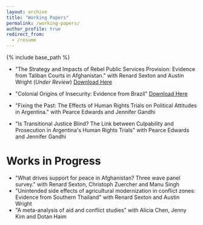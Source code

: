 ```yaml
---
layout: archive
title: "Working Papers"
permalink: /working-papers/
author_profile: true
redirect_from:
  - /resume
---
```


{% include base_path %}

* "The Strategy and Impacts of Rebel Public Services Provision: Evidence from Taliban Courts in Afghanistan." with Renard Sexton and Austin Wright (_Under Review_) [Download Here](http://donaldgrasse.github.io/files/TLB_Courts_GSW.pdf)

* "Colonial Origins of Insecurity: Evidence from Brazil" [Download Here](http://donaldgrasse.github.io/files/orgins-insecurity-brazil.pdf)

* "Fixing the Past: The Effects of Human Rights Trials on Political Attitudes in Argentina." with Pearce Edwards and Jennifer Gandhi

* "Is Transitional Justice Blind? The Link between Culpability and Prosecution in Argentina's Human Rights Trials" with Pearce Edwards and Jennifer Gandhi 

Works in Progress 
======

* "What drives support for peace in Afghanistan? Three wave panel survey." with Renard Sexton, Christoph Zuercher and Manu Singh
* "Unintended side effects of agricultural modernization in conflict zones: Evidence from  Southern Thailand" with Renard Sexton and Austin Wright
* "A meta-analysis of aid and conflict studies" with Alicia Chen, Jenny Kim and Dotan Haim
